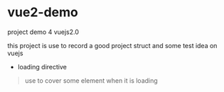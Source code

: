 # vue2-demo
project demo 4 vuejs2.0

this project is use to record a good project struct and some test idea on vuejs


- loading directive
> use to cover some element when it is loading 

